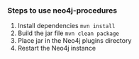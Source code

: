 ### Steps to use neo4j-procedures

1. Install dependencies `mvn install`
2. Build the jar file `mvn clean package`
3. Place jar in the Neo4j plugins directory
4. Restart the Neo4j instance